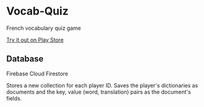 # Vocab-Quiz
French vocabulary quiz game

[Try it out on Play Store](https://play.google.com/store/apps/details?id=com.tomas.vocabquiztest)

## Database

Firebase Cloud Firestore

Stores a new collection for each player ID. Saves the player's dictionaries as documents and the key, value (word, translation) pairs as the document's fields.
